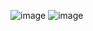 ![image](https://github.com/Andika-Sianipar/Tes_Docker/assets/120103574/96f81a6b-e800-4f02-939a-feb8bc57e019)
![image](https://github.com/Andika-Sianipar/Tes_Docker/assets/120103574/c4285ac5-bf29-406d-bd55-a2c6798326d3)

